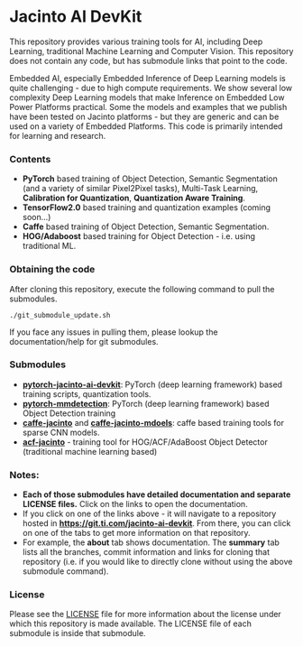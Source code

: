 # Jacinto AI DevKit

This repository provides various training tools for AI, including Deep Learning, traditional Machine Learning and Computer Vision. This repository does not contain any code, but has submodule links that point to the code. 

Embedded AI, especially Embedded Inference of Deep Learning models is quite challenging - due to high compute requirements. We show several low complexity Deep Learning models that make  Inference on Embedded Low Power Platforms practical. Some the models and examples that we publish have been tested on Jacinto platforms - but they are generic and can be used on a variety of Embedded Platforms. This code is primarily intended for learning and research. 

### Contents
- **PyTorch** based training of Object Detection, Semantic Segmentation (and a variety of similar Pixel2Pixel tasks), Multi-Task Learning, **Calibration for Quantization**, **Quantization Aware Training**.
- **TensorFlow2.0** based training and quantization examples (coming soon...)
- **Caffe** based training of Object Detection, Semantic Segmentation.
- **HOG/Adaboost** based training for Object Detection - i.e. using traditional ML.
 

### Obtaining the code
After cloning this repository, execute the following command to pull the submodules.
```
./git_submodule_update.sh
```
If you face any issues in pulling them, please lookup the documentation/help for git submodules.


### Submodules

- [**pytorch-jacinto-ai-devkit**](https://git.ti.com/cgit/jacinto-ai-devkit/pytorch-jacinto-ai-devkit/about/): PyTorch (deep learning framework) based training scripts, quantization tools.
- [**pytorch-mmdetection**](https://git.ti.com/cgit/jacinto-ai-devkit/pytorch-mmdetection/about/): PyTorch (deep learning framework) based Object Detection training
- [**caffe-jacinto**](https://git.ti.com/cgit/jacinto-ai-devkit/caffe-jacinto/about/) and [**caffe-jacinto-mdoels**](https://git.ti.com/cgit/jacinto-ai-devkit/caffe-jacinto-models/about/): caffe based training tools for sparse CNN models.
- [**acf-jacinto**](https://git.ti.com/cgit/jacinto-ai-devkit/acf-jacinto/about/) - training tool for HOG/ACF/AdaBoost Object Detector (traditional machine learning based)


### Notes: 
- **Each of those submodules have detailed documentation and separate LICENSE files.** Click on the links to open the documentation. 
- If you click on one of the links above - it will navigate to a repository hosted in **https://git.ti.com/jacinto-ai-devkit**. From there, you can click on one of the tabs to get more information on that repository. 
- For example, the **about** tab shows documentation. The **summary** tab lists all the branches, commit information and links for cloning that repository (i.e. if you would like to directly clone without using the above submodule command).


### License

Please see the [LICENSE](./LICENSE) file for more information about the license under which this repository is made available. The LICENSE file of each submodule is inside that submodule.